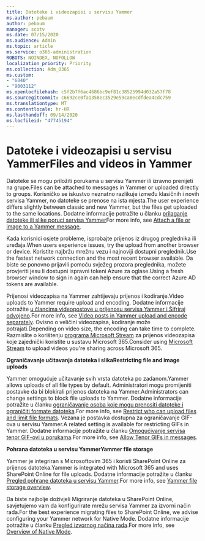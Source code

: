 ```yaml
---
title: Datoteke i videozapisi u servisu Yammer
ms.author: pebaum
author: pebaum
manager: scotv
ms.date: 07/15/2020
ms.audience: Admin
ms.topic: article
ms.service: o365-administration
ROBOTS: NOINDEX, NOFOLLOW
localization_priority: Priority
ms.collection: Adm_O365
ms.custom:
- "6040"
- "9003112"
ms.openlocfilehash: c5f2b7f6ac4686bc9ef81c38525994d032a57f78
ms.sourcegitcommit: c6692ce0fa1358ec3529e59ca0ecdfdea4cdc759
ms.translationtype: MT
ms.contentlocale: hr-HR
ms.lasthandoff: 09/14/2020
ms.locfileid: "47745194"
---
```

# <a name="files-and-videos-in-yammer"></a><span data-ttu-id="cb83e-102">Datoteke i videozapisi u servisu Yammer</span><span class="sxs-lookup"><span data-stu-id="cb83e-102">Files and videos in Yammer</span></span>

<span data-ttu-id="cb83e-103">Datoteke se mogu priložiti porukama u servisu Yammer ili izravno prenijeti na grupe.</span><span class="sxs-lookup"><span data-stu-id="cb83e-103">Files can be attached to messages in Yammer or uploaded directly to groups.</span></span> <span data-ttu-id="cb83e-104">Korisničko se iskustvo neznatno razlikuje između klasičnih i novih servisa Yammer, no datoteke se prenose na ista mjesta.</span><span class="sxs-lookup"><span data-stu-id="cb83e-104">The user experience differs slightly between classic and new Yammer, but the files get uploaded to the same locations.</span></span> <span data-ttu-id="cb83e-105">Dodatne informacije potražite u članku [prilaganje datoteke ili slike poruci servisa Yammer](https://support.microsoft.com/office/attach-a-file-or-image-to-a-yammer-message-f576d4d1-ad66-4ce4-9c43-46cf75978dbf)</span><span class="sxs-lookup"><span data-stu-id="cb83e-105">For more info, see [Attach a file or image to a Yammer message](https://support.microsoft.com/office/attach-a-file-or-image-to-a-yammer-message-f576d4d1-ad66-4ce4-9c43-46cf75978dbf),</span></span>  

<span data-ttu-id="cb83e-106">Kada korisnici osjete probleme, isprobajte prijenos iz drugog preglednika ili uređaja.</span><span class="sxs-lookup"><span data-stu-id="cb83e-106">When users experience issues, try the upload from another browser or device.</span></span> <span data-ttu-id="cb83e-107">Koristite najbržu mrežnu vezu i najnoviji dostupni preglednik.</span><span class="sxs-lookup"><span data-stu-id="cb83e-107">Use the fastest network connection and the most recent browser available.</span></span> <span data-ttu-id="cb83e-108">Da biste se ponovno prijavili pomoću svježeg prozora preglednika, možete provjeriti jesu li dostupni ispravni tokeni Azure za oglase.</span><span class="sxs-lookup"><span data-stu-id="cb83e-108">Using a fresh browser window to sign in again can help ensure that the correct Azure AD tokens are available.</span></span>

<span data-ttu-id="cb83e-109">Prijenosi videozapisa na Yammer zahtijevaju prijenos i kodiranje.</span><span class="sxs-lookup"><span data-stu-id="cb83e-109">Video uploads to Yammer require upload and encoding.</span></span> <span data-ttu-id="cb83e-110">Dodatne informacije potražite [u člancima videopostove u prijenosu servisa Yammer i Šifriraj odvojeno](https://support.microsoft.com/office/video-posts-in-yammer-upload-and-encode-separately-5b3a348e-3a0a-4c4b-95b1-eabdf245ba25).</span><span class="sxs-lookup"><span data-stu-id="cb83e-110">For more info, see [Video posts in Yammer upload and encode separately](https://support.microsoft.com/office/video-posts-in-yammer-upload-and-encode-separately-5b3a348e-3a0a-4c4b-95b1-eabdf245ba25).</span></span> <span data-ttu-id="cb83e-111">Ovisno o veličini videozapisa, kodiranje može potrajati.</span><span class="sxs-lookup"><span data-stu-id="cb83e-111">Depending on video size, the encoding can take time to complete.</span></span> <span data-ttu-id="cb83e-112">Razmislite o korištenju [programa Microsoft Stream](https://docs.microsoft.com/stream/overview) za prijenos videozapisa koje zajednički koristite u sustavu Microsoft 365.</span><span class="sxs-lookup"><span data-stu-id="cb83e-112">Consider using [Microsoft Stream](https://docs.microsoft.com/stream/overview) to upload videos you're sharing across Microsoft 365.</span></span>

<span data-ttu-id="cb83e-113">**Ograničavanje učitavanja datoteka i slika**</span><span class="sxs-lookup"><span data-stu-id="cb83e-113">**Restricting file and image uploads**</span></span>

<span data-ttu-id="cb83e-114">Yammer omogućuje učitavanje svih vrsta datoteka po zadanom.</span><span class="sxs-lookup"><span data-stu-id="cb83e-114">Yammer allows uploads of all file types by default.</span></span> <span data-ttu-id="cb83e-115">Administratori mogu promijeniti postavke da bi blokirali prijenos datoteka na Yammer.</span><span class="sxs-lookup"><span data-stu-id="cb83e-115">Administrators can change settings to block file uploads to Yammer.</span></span> <span data-ttu-id="cb83e-116">Dodatne informacije potražite u članku [ograničavanje osoba koje mogu prenositi datoteke i ograničiti formate datoteka](https://docs.microsoft.com/yammer/configure-your-yammer-network/configure-yammer#restrict-who-can-upload-files-and-limit-file-formats).</span><span class="sxs-lookup"><span data-stu-id="cb83e-116">For more info, see [Restrict who can upload files and limit file formats](https://docs.microsoft.com/yammer/configure-your-yammer-network/configure-yammer#restrict-who-can-upload-files-and-limit-file-formats).</span></span> <span data-ttu-id="cb83e-117">Vezana je postavka dostupna za ograničavanje GIF-ova u servisu Yammer.</span><span class="sxs-lookup"><span data-stu-id="cb83e-117">A related setting is available for restricting GIFs in Yammer.</span></span> <span data-ttu-id="cb83e-118">Dodatne informacije potražite u članku [Omogućivanje servisa tenor GIF-ovi u porukama](https://docs.microsoft.com/yammer/configure-your-yammer-network/configure-yammer#allow-tenor-gifs-in-messages).</span><span class="sxs-lookup"><span data-stu-id="cb83e-118">For more info, see [Allow Tenor GIFs in messages](https://docs.microsoft.com/yammer/configure-your-yammer-network/configure-yammer#allow-tenor-gifs-in-messages).</span></span>

<span data-ttu-id="cb83e-119">**Pohrana datoteka u servisu Yammer**</span><span class="sxs-lookup"><span data-stu-id="cb83e-119">**Yammer file storage**</span></span>

<span data-ttu-id="cb83e-120">Yammer je integriran s Microsoftovim 365 i koristi SharePoint Online za prijenos datoteka.</span><span class="sxs-lookup"><span data-stu-id="cb83e-120">Yammer is integrated with Microsoft 365 and uses SharePoint Online for file uploads.</span></span> <span data-ttu-id="cb83e-121">Dodatne informacije potražite u članku [Pregled pohrane datoteka u servisu Yammer](https://docs.microsoft.com/yammer/get-started-with-yammer/file-storage).</span><span class="sxs-lookup"><span data-stu-id="cb83e-121">For more info, see [Yammer file storage overview](https://docs.microsoft.com/yammer/get-started-with-yammer/file-storage).</span></span> 

<span data-ttu-id="cb83e-122">Da biste najbolje doživjeli Migriranje datoteka u SharePoint Online, savjetujemo vam da konfigurirate mrežu servisa Yammer za izvorni način rada.</span><span class="sxs-lookup"><span data-stu-id="cb83e-122">For the best experience migrating files to SharePoint Online, we advise configuring your Yammer network for Native Mode.</span></span> <span data-ttu-id="cb83e-123">Dodatne informacije potražite u članku [Pregled izvornog načina rada](https://docs.microsoft.com/yammer/configure-your-yammer-network/overview-native-mode).</span><span class="sxs-lookup"><span data-stu-id="cb83e-123">For more info, see [Overview of Native Mode](https://docs.microsoft.com/yammer/configure-your-yammer-network/overview-native-mode).</span></span> 